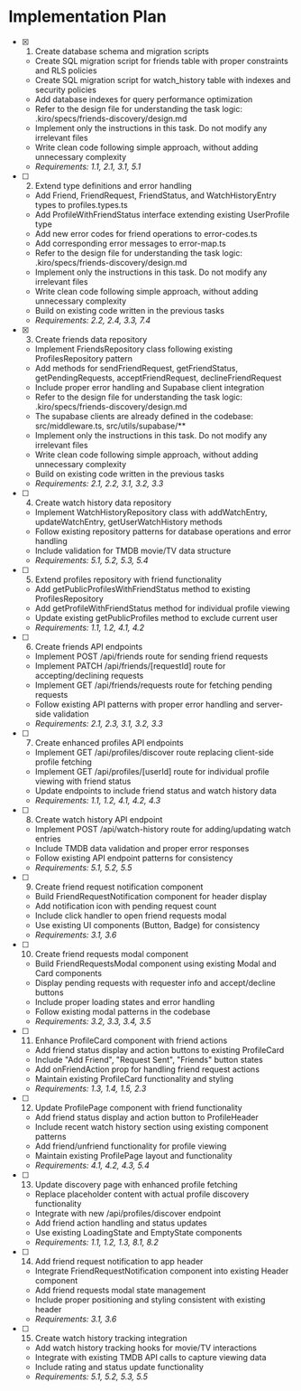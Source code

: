 # Implementation Plan

- [x] 1. Create database schema and migration scripts
  - Create SQL migration script for friends table with proper constraints and RLS policies
  - Create SQL migration script for watch_history table with indexes and security policies
  - Add database indexes for query performance optimization
  - Refer to the design file for understanding the task logic: .kiro/specs/friends-discovery/design.md
  - Implement only the instructions in this task. Do not modify any irrelevant files
  - Write clean code following simple approach, without adding unnecessary complexity
  - _Requirements: 1.1, 2.1, 3.1, 5.1_

- [ ] 2. Extend type definitions and error handling
  - Add Friend, FriendRequest, FriendStatus, and WatchHistoryEntry types to profiles.types.ts
  - Add ProfileWithFriendStatus interface extending existing UserProfile type
  - Add new error codes for friend operations to error-codes.ts
  - Add corresponding error messages to error-map.ts
  - Refer to the design file for understanding the task logic: .kiro/specs/friends-discovery/design.md
  - Implement only the instructions in this task. Do not modify any irrelevant files
  - Write clean code following simple approach, without adding unnecessary complexity
  - Build on existing code written in the previous tasks
  - _Requirements: 2.2, 2.4, 3.3, 7.4_

- [x] 3. Create friends data repository
  - Implement FriendsRepository class following existing ProfilesRepository pattern
  - Add methods for sendFriendRequest, getFriendStatus, getPendingRequests, acceptFriendRequest, declineFriendRequest
  - Include proper error handling and Supabase client integration
  - Refer to the design file for understanding the task logic: .kiro/specs/friends-discovery/design.md
  - The supabase clients are already defined in the codebase: src/middleware.ts, src/utils/supabase/**
  - Implement only the instructions in this task. Do not modify any irrelevant files
  - Write clean code following simple approach, without adding unnecessary complexity
  - Build on existing code written in the previous tasks
  - _Requirements: 2.1, 2.2, 3.1, 3.2, 3.3_

- [ ] 4. Create watch history data repository
  - Implement WatchHistoryRepository class with addWatchEntry, updateWatchEntry, getUserWatchHistory methods
  - Follow existing repository patterns for database operations and error handling
  - Include validation for TMDB movie/TV data structure
  - _Requirements: 5.1, 5.2, 5.3, 5.4_

- [ ] 5. Extend profiles repository with friend functionality
  - Add getPublicProfilesWithFriendStatus method to existing ProfilesRepository
  - Add getProfileWithFriendStatus method for individual profile viewing
  - Update existing getPublicProfiles method to exclude current user
  - _Requirements: 1.1, 1.2, 4.1, 4.2_

- [ ] 6. Create friends API endpoints
  - Implement POST /api/friends route for sending friend requests
  - Implement PATCH /api/friends/[requestId] route for accepting/declining requests
  - Implement GET /api/friends/requests route for fetching pending requests
  - Follow existing API patterns with proper error handling and server-side validation
  - _Requirements: 2.1, 2.3, 3.1, 3.2, 3.3_

- [ ] 7. Create enhanced profiles API endpoints
  - Implement GET /api/profiles/discover route replacing client-side profile fetching
  - Implement GET /api/profiles/[userId] route for individual profile viewing with friend status
  - Update endpoints to include friend status and watch history data
  - _Requirements: 1.1, 1.2, 4.1, 4.2, 4.3_

- [ ] 8. Create watch history API endpoint
  - Implement POST /api/watch-history route for adding/updating watch entries
  - Include TMDB data validation and proper error responses
  - Follow existing API endpoint patterns for consistency
  - _Requirements: 5.1, 5.2, 5.5_

- [ ] 9. Create friend request notification component
  - Build FriendRequestNotification component for header display
  - Add notification icon with pending request count
  - Include click handler to open friend requests modal
  - Use existing UI components (Button, Badge) for consistency
  - _Requirements: 3.1, 3.6_

- [ ] 10. Create friend requests modal component
  - Build FriendRequestsModal component using existing Modal and Card components
  - Display pending requests with requester info and accept/decline buttons
  - Include proper loading states and error handling
  - Follow existing modal patterns in the codebase
  - _Requirements: 3.2, 3.3, 3.4, 3.5_

- [ ] 11. Enhance ProfileCard component with friend actions
  - Add friend status display and action buttons to existing ProfileCard
  - Include "Add Friend", "Request Sent", "Friends" button states
  - Add onFriendAction prop for handling friend request actions
  - Maintain existing ProfileCard functionality and styling
  - _Requirements: 1.3, 1.4, 1.5, 2.3_

- [ ] 12. Update ProfilePage component with friend functionality
  - Add friend status display and action button to ProfileHeader
  - Include recent watch history section using existing component patterns
  - Add friend/unfriend functionality for profile viewing
  - Maintain existing ProfilePage layout and functionality
  - _Requirements: 4.1, 4.2, 4.3, 5.4_

- [ ] 13. Update discovery page with enhanced profile fetching
  - Replace placeholder content with actual profile discovery functionality
  - Integrate with new /api/profiles/discover endpoint
  - Add friend action handling and status updates
  - Use existing LoadingState and EmptyState components
  - _Requirements: 1.1, 1.2, 1.3, 8.1, 8.2_

- [ ] 14. Add friend request notification to app header
  - Integrate FriendRequestNotification component into existing Header component
  - Add friend requests modal state management
  - Include proper positioning and styling consistent with existing header
  - _Requirements: 3.1, 3.6_

- [ ] 15. Create watch history tracking integration
  - Add watch history tracking hooks for movie/TV interactions
  - Integrate with existing TMDB API calls to capture viewing data
  - Include rating and status update functionality
  - _Requirements: 5.1, 5.2, 5.3, 5.5_